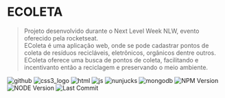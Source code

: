 # ECOLETA
>Projeto desenvolvido durante o Next Level Week NLW, evento oferecido pela rocketseat.<br>
EColeta é uma aplicação web, onde se pode cadastrar pontos de coleta de resíduos recicláveis, eletrônicos, orgânicos dentre outros.
EColeta oferece uma busca de pontos de coleta, facilitando e incentivanto então a reciclagem e preservando o meio ambiente.

![github][img-github]
![css3_logo][img-css]
![html][img-html]
![js][img-js]
![nunjucks][img-nunjucks]
![mongodb][img-mongodb]
![NPM Version][img-npm]
![NODE Version][img-node]
![Last Commit][img-last-commit]





[img-github]: https://github.com/favicon.ico
[img-npm]: https://img.shields.io/static/v1?label=npm&message=v6.4.14&color=green
[img-node]: https://img.shields.io/static/v1?label=node&message=v12.18.0&color=green
[img-last-commit]: https://img.shields.io/github/last-commit/santos-gabriel/nlw_ecoleta
[img-css]: https://user-images.githubusercontent.com/42524755/84093323-468a9380-a9d0-11ea-905b-658914d470c7.png
[img-html]: https://user-images.githubusercontent.com/42524755/84093467-a97c2a80-a9d0-11ea-937b-a81b8cf2c0a0.png
[img-js]: https://user-images.githubusercontent.com/42524755/84093913-ebf23700-a9d1-11ea-9cd7-f0333994d217.png
[img-nunjucks]: https://user-images.githubusercontent.com/42524755/84093972-0af0c900-a9d2-11ea-81b1-ca47622166e2.png
[img-mongodb]:https://user-images.githubusercontent.com/42524755/84725994-3fc8c700-af62-11ea-949c-ed47b011aa62.png
